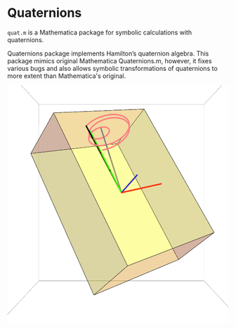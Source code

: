 # Quaternions

`quat.m` is a Mathematica package for symbolic calculations with quaternions.

Quaternions package implements Hamilton’s quaternion algebra.
This package mimics original Mathematica Quaternions.m, however,
it fixes various bugs and also allows symbolic transformations
of quaternions to more extent than Mathematica's original.

![screenshot](example.png)
